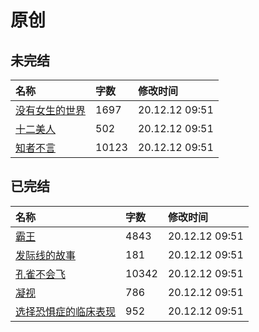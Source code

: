 # 原创

## 未完结

|名称|字数|修改时间|
|:-|:-|:-|
|[没有女生的世界](没有女生的世界.md)|1697|20.12.12 09:51|
|[十二美人](十二美人.md)|502|20.12.12 09:51|
|[知者不言](知者不言.md)|10123|20.12.12 09:51|

## 已完结

|名称|字数|修改时间|
|:-|:-|:-|
|[霸王](霸王.md)|4843|20.12.12 09:51|
|[发际线的故事](发际线的故事.md)|181|20.12.12 09:51|
|[孔雀不会飞](孔雀不会飞.md)|10342|20.12.12 09:51|
|[凝视](凝视.md)|786|20.12.12 09:51|
|[选择恐惧症的临床表现](选择恐惧症的临床表现.md)|952|20.12.12 09:51|
